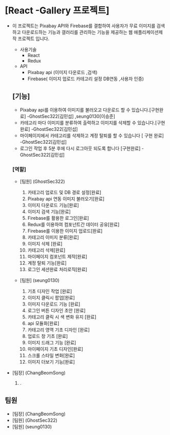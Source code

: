 # [React -Gallery 프로젝트]

- 이 프로젝트는 Pixabay API와 Firebase를 결합하여 사용자가 무료 이미지를 검색하고 다운로드하는 기능과 갤러리를 관리하는 기능을 제공하는 웹 애플리케이션제작 프로젝트 입니다.

  - 사용기술
    - React
    - Redux
  - API
    - Pixabay api (이미지 다운로드 ,검색)
    - Firebase( 이미지 업로드 카테고리 설정 DB연동 ,사용자 인증)

  ## [기능]

  - Pixabay api를 이용하여 이미지를 불러오고 다운로드 할 수 있습니다.[구현완료] -GhostSec322[김민섭] ,seung0130[이승준]
  - 카테고리 마다 이미지를 분류하여 출력하고 이미지를 삭제할 수 있습니다.[구현완료] -GhostSec322[김민섭]
  - 마이페이지에서 카테고리를 삭제하고 계정 탈퇴를 할 수 있습니다 [ 구현 완료] -GhostSec322[김민섭]
  - 로그인 작업 후 5분 후에 다시 로그아웃 되도록 합니다 [구현완료] -GhostSec322[김민섭]

  ### [역할]

  - [팀원] (GhostSec322)

    1. 카테고리 업로드 및 DB 경로 설정[완료]
    2. Pixabay api 연동 이미지 불러오기[완료]
    3. 이미지 다운로드 기능[완료]
    4. 이미지 검색 기능[완료]
    5. Firebase를 활용한 로그인[완료]
    6. Redux를 이용하여 컴포넌트간 데이터 공유[완료]
    7. Firebase를 이용한 이미지 업로드[완료]
    8. 카테고리 이미지 분류[완료]
    9. 이미지 삭제 [완료]
    10. 카테고리 삭제[완료]
    11. 마이페이지 컴포넌트 제작[완료]
    12. 계정 탈퇴 기능[완료]
    13. 로그인 세션완료 처리로직[완료]

  - [팀원] (seung0130)

    1. 기초 디자인 작업 [완료]
    2. 이미지 클릭시 팝업[완료]
    3. 이미지 다운로드 기능 [완료]
    4. 로그인 버튼 디자인 초안 [완료]
    5. 카테고리 클릭 시 색 변화 유지 [완료]
    6. api 모듈화[완료]
    7. 카테고리 영역 기초 디자인 [완료]
    8. 업로드 창 기초 [완료]
    9. 이미지 드래그 기능 [완료]
    10. 마이페이지 기초 디자인[완료]
    11. 스크롤 스타일 변화[완료]
    12. 이미지 더보기 기능[완료]

- [팀장] (ChangBeomSong)
  1.  .

## 팀원

- [팀장] (ChangBeomSong)
- [팀원] (GhostSec322)
- [팀원] (seung0130)
